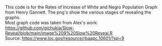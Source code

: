 This code is for the Rates of Increase of White and Negro Population Graph from Henry Gannett. The png's show the various stages of revealing the graphs.  
Most graph code was taken from Alex's work: https://github.com/gichukia/Slow-Reveal/blob/main/image%209%20Slow%20Reveal.R  
Source: https://www.loc.gov/resource/rbaapc.10601/?sp=9
